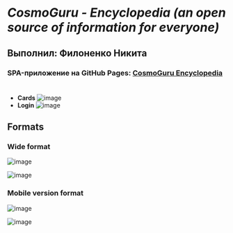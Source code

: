 # ***CosmoGuru - Encyclopedia (an open source of information for everyone)***
## Выполнил: **Филоненко Никита**
### SPA-приложение на GitHub Pages: [CosmoGuru Encyclopedia](https://nikfilonenko.github.io/AngularPractice/)
#
+ **Cards**
![image](https://github.com/nikfilonenko/AngularPractice/assets/103507130/5755dd63-de0e-415e-ac6b-c1ecaac71817)
+ **Login**
![image](https://github.com/nikfilonenko/AngularPractice/assets/103507130/c66b8303-8e0f-4695-b88f-fd21e32094a8)
## Formats
### Wide format
![image](https://github.com/nikfilonenko/AngularPractice/assets/103507130/2f2523b3-4506-4304-9180-b96cb97b4757)

![image](https://github.com/nikfilonenko/AngularPractice/assets/103507130/8205be0c-6004-4eb3-ae5a-9e7966383d30)

### Mobile version format
![image](https://github.com/nikfilonenko/AngularPractice/assets/103507130/7c6d55cd-532a-42c5-936e-dd1bb0fb3818)

![image](https://github.com/nikfilonenko/AngularPractice/assets/103507130/bb090822-b27b-412b-bf33-4bb1b35c3513)
